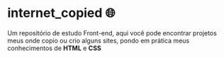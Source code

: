 # internet_copied 🌐

Um repositório de estudo Front-end, aqui você pode encontrar projetos meus onde copio ou crio alguns sites, pondo em prática meus conhecimentos de **HTML** e **CSS**
